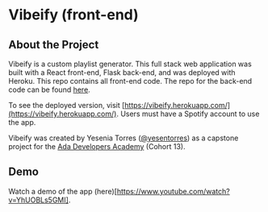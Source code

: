 # Vibeify (front-end)

## About the Project
Vibeify is a custom playlist generator. This full stack web application was built with a React front-end, Flask back-end, and was deployed with Heroku. This repo contains all front-end code. The repo for the back-end code can be found [here](https://github.com/yesentorres/vibeify-back-end). 

To see the deployed version, visit [https://vibeify.herokuapp.com/](https://vibeify.herokuapp.com/). Users must have a Spotify account to use the app. 

Vibeify was created by Yesenia Torres ([@yesentorres](https://github.com/yesentorres)) as a capstone project for the [Ada Developers Academy](https://adadevelopersacademy.org/) (Cohort 13). 

## Demo 
Watch a demo of the app (here)[https://www.youtube.com/watch?v=YhUOBLs5GMI].
